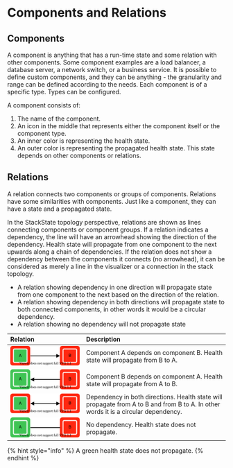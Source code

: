 # Components and Relations

## Components

A component is anything that has a run-time state and some relation with other components. Some component examples are a load balancer, a database server, a network switch, or a business service. It is possible to define custom components, and they can be anything - the granularity and range can be defined according to the needs. Each component is of a specific type. Types can be configured.

A component consists of:

1. The name of the component.
2. An icon in the middle that represents either the component itself or the component type.
3. An inner color is representing the health state.
4. An outer color is representing the propagated health state. This state depends on other components or relations.

## Relations

A relation connects two components or groups of components. Relations have some similarities with components. Just like a component, they can have a state and a propagated state. 

In the StackState topology perspective, relations are shown as lines connecting components or component groups. If a relation indicates a dependency, the line will have an arrowhead showing the direction of the dependency. Health state will propagate from one component to the next upwards along a chain of dependencies. If the relation does not show a dependency between the components it connects (no arrowhead), it can be considered as merely a line in the visualizer or a connection in the stack topology.

* A relation showing dependency in one direction will propagate state from one component to the next based on the direction of the relation.
* A relation showing dependency in both directions will propagate state to both connected components, in other words it would be a circular dependency.
* A relation showing no dependency will not propagate state

| Relation | Description |
|:---|:---|
| ![](/.gitbook/assets/propagation-a-to-b.svg) | Component A depends on component B. Health state will propagate from B to A. |
| ![](/.gitbook/assets/propagation-b-to-a.svg) | Component B depends on component A. Health state will propagate from A to B. |
| ![](/.gitbook/assets/propagation-a-and-b.svg) | Dependency in both directions. Health state will propagate from A to B and from B to A. In other words it is a circular dependency. |
| ![](/.gitbook/assets/propagation-a-no-b.svg) | No dependency. Health state does not propagate. |

{% hint style="info" %}
A green health state does not propagate.
{% endhint %}

